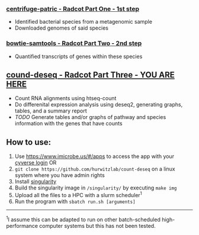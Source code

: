 ### [centrifuge-patric - Radcot Part One - 1st step](https://github.com/hurwitzlab/centrifuge-patric)
- Identified bacterial species from a metagenomic sample
- Downloaded genomes of said species

### [bowtie-samtools - Radcot Part Two - 2nd step](https://github.com/hurwitzlab/bowtie-samtools)
- Quantified transcripts of genes within these species

## [cound-deseq - Radcot Part Three - YOU ARE HERE](https://github.com/hurwitzlab/count-deseq)
- Count RNA alignments using htseq-count
- Do differenital expression analysis using deseq2, generating graphs, tables, and a summary report
- *TODO* Generate tables and/or graphs of pathway and species information with the genes that have counts

## How to use:
1. Use https://www.imicrobe.us/#/apps to access the app with your [cyverse login](http://www.cyverse.org/create-account)
OR
1. `git clone https://github.com/hurwitzlab/count-deseq` on a linux system where you have admin rights
2. Install [singularity](http://singularity.lbl.gov/all-releases)
3. Build the singularity image in `/singularity/` by executing `make img`
4. Upload all the files to a HPC with a slurm scheduler<sup>1</sup>
5. Run the program with `sbatch run.sh [arguments]`

---
<sup>1</sup>I assume this can be adapted to run on other 
batch-scheduled high-performance computer systems 
but this has not been tested.

